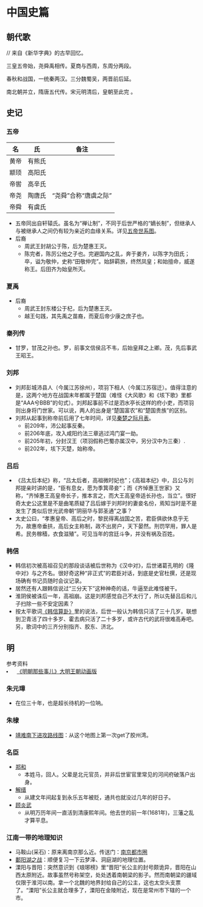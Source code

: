 # 中国史篇

## 朝代歌

// 来自《新华字典》的古早回忆。

三皇五帝始，尧舜禹相传。夏商与西周，东周分两段。

春秋和战国，一统秦两汉。三分魏蜀吴，两晋前后延。

南北朝并立，隋唐五代传。宋元明清后，皇朝至此完 。

## 史记

### 五帝

| 名 | 氏 |       备注               |
|------|--------|----------------------|
| 黄帝 | 有熊氏 |                      |
| 颛顼 | 高阳氏 |                      |
| 帝喾 | 高辛氏 |                      |
| 帝尧 | 陶唐氏 | “尧舜”合称“唐虞之际” |
| 帝舜 | 有虞氏 |                      |

* 五帝同出自轩辕氏。虽名为“禅让制”，不同于后世严格的“嫡长制”，但继承人与被继承人之间仍有较为亲近的血缘关系。详见[五帝世系图](https://zh.wikipedia.org/wiki/%E4%BA%94%E5%B8%9D%E4%B8%96%E7%B3%BB%E5%9B%BE)。
* 后裔
  * 周武王封胡公于陈，后为楚惠王灭。
  * 陈完者，陈厉公他之子也。完避国内之乱，奔于姜齐，以陈字为田氏；卒，谥为敬仲，史称“田敬仲完”。始辞羁旅，终然凤皇；和始擅命，威遂称王。后田齐为始皇所灭。

### 夏禹

* 后裔
  * 周武王封东楼公于杞，后为楚惠王灭。
  * 越王句践，其先禹之苗裔，而夏后帝少康之庶子也。


### 秦列传
* 甘罗，甘茂之孙也。罗，前事文信侯吕不韦，后始皇拜之上卿。茂，先后事武王昭王。

### 刘邦

* 刘邦彭城沛县人（今属江苏徐州），项羽下相人（今属江苏宿迁）。值得注意的是，这两个地方在战国末年都属于楚国（难怪《大风歌》和《垓下歌》里都是“AAA兮BBB”的句式）。刘邦起事前不过是泗水亭长这样的府小吏，而项羽则出身将门世家。可以说，两人的出身是“楚国富农”和“楚国贵族”的区别。
* 刘邦从起事到称帝前后用了七年时间，详见[秦楚之际月表](https://ctext.org/shiji/qin-chu-zhi-ji-yue-biao/zhs)。
  * 前209年，沛公起事反秦。
  * 前206年底，攻入咸阳约法三章逃过鸿门宴一劫。
  * 前205年初，分封汉王（项羽假称巴蜀亦属汉中，另分汉中为三秦）.
  * 前202年，垓下灭楚，始称帝。

### 吕后

* 《吕太后本纪》称，“吕太后者，高祖微时妃也”；《高祖本纪》中，吕公与刘邦提亲时讲的是，“臣有息女，愿为季箕帚妾”；而《齐悼惠王世家》又称，“齐悼惠王高皇帝长子，推本言之，而大王高皇帝适长孙也，当立”。很好奇太史公这里是不是曲笔质疑了吕后嫁于刘邦时的妻妾名份，焉知当时是不是发生了类似后世光武帝朝“阴丽华与郭圣通”之事？
* 太史公曰，“孝惠皇帝、高后之时，黎民得离战国之苦，君臣俱欲休息乎无为，故惠帝垂拱，高后女主称制，政不出房户，天下晏然。刑罚罕用，罪人是希。民务稼穑，衣食滋殖”。可见当年的宫廷斗争，并没有祸及百姓。

### 韩信

* 韩信初次被高祖召见的那段谈话被后世称为《汉中对》，后世诸葛孔明的《隆中对》与之齐名。很好奇这种“非正式”的君臣对话，到底是史官杜撰，还是现场确有书记员随时会议记录。
* 居然还有人跟韩信说过“三分天下”这种神奇的话，牛逼至此难怪被干。
* 淮阴侯被诛后一年，高祖崩。这是刘邦感觉自己不太行了，所以先替吕后和儿子扫除一些不安定因素？
* 按太平歌词[《韩信算卦》](https://baike.baidu.com/item/%E9%9F%A9%E4%BF%A1%E7%AE%97%E5%8D%A6/9521929)里的说法，后世一般认为韩信只活了三十几岁。联想到卫青活了四十多岁、霍去病只活了二十多岁，或许古代的武将很难高寿吧。另，歌词中的三齐分别指齐、胶东、济北。

## 明

<pre>
参考资料
<li> <a href="[my-url](https://www.bilibili.com/video/BV1Bp411Z71q)">《明朝那些事儿》大明王朝动画版</a> </li></pre>

### 朱元璋

* 在位三十年，也是超长待机的一位呐。

### 朱棣

* [靖难南下进攻路线图](https://zh.wikipedia.org/wiki/%E6%98%8E%E6%88%90%E7%A5%96#/media/File:Jingnan_Campaign_(simplified_Chinese).svg)：从这个地图上第一次get了胶州湾。

### 名臣

* [郑和](https://zh.wikipedia.org/wiki/%E9%84%AD%E5%92%8C)
  * 本姓马，回人。父辈是北元官员，并非后世宦官里常见的河间府破落户出身。
* [解缙](https://zh.wikipedia.org/wiki/%E8%A7%A3%E7%B8%89)
  * 从建文年间起复到永乐五年被贬，通共也就没过几年的好日子。
* [顾炎武](https://zh.wikipedia.org/wiki/%E9%A1%BE%E7%82%8E%E6%AD%A6)
  * 从明万历年间一直活到清康熙年间。他去世的前一年(1681年)，三藩之乱才算平息。

### 江南一带的地理知识

* 马鞍山(采石)：原来离南京那么近。传送门：[南京都市圈](https://zh.wikipedia.org/wiki/%E5%8D%97%E4%BA%AC%E9%83%BD%E5%B8%82%E5%9C%88)
* [鄱阳湖之战](https://zh.wikipedia.org/wiki/%E9%84%B1%E9%99%BD%E6%B9%96%E4%B9%8B%E6%88%B0)：顺便复习一下云梦泽、洞庭湖的地理位置。
* 溧阳与晋阳：突然意识到《琅琊榜》里“晋阳”长公主的封号颇诡异，晋阳在山西太原附近。故事虽然号称架空，处处透着南朝梁的影子。然而南朝梁的疆域仅限于淮河以南。拿一个北魏的地界封给自己的公主，这也太空头支票了。“溧阳”长公主就合理多了，溧阳在金陵附近，现在是常州市下辖的一个市。
